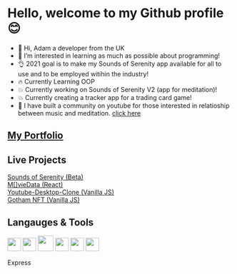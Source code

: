 # Hello, welcome to my Github profile 😊

- 👋 Hi, Adam a developer from the UK
- 👀 I’m interested in learning as much as possible about programming!
- 👌 2021 goal is to make my Sounds of Serenity app available for all to use and to be employed witihin the industry! 
- :fire: Currently Learning OOP 
- :collision: Currently working on Sounds of Serenity V2 (app for meditation)! 
- :collision: Currently creating a tracker app for a trading card game! 
- :musical_note: I have built a community on youtube for those interested in relatioship between music and meditation. <a href="https://www.youtube.com/channel/UC1YkLNMx1vKGDJSX3_ljsEQ" target="_blank">click here</a>

##  <a href="https://www.accode.co.uk/" target="_blank">My Portfolio</a> 

## Live Projects
  
<a href="https://soundsofserenity.netlify.app/" target="_blank">Sounds of Serenity (Beta)</a> <br>
<a href="https://movie-app-243e1.web.app/" target="_blank">M[]vieData (React)</a><br>
<a href="https://youtube-desktop-clone.netlify.app/" target="_blank">Youtube-Desktop-Clone (Vanilla JS)</a><br>
<a href="https://gothamnft.netlify.app/" target="_blank">Gotham NFT (Vanilla JS)</a><br>

## Langauges & Tools

<div display='flex' >
<img width="30px" margin-right:'5px' src='https://cdn2.iconfinder.com/data/icons/designer-skills/128/code-programming-javascript-software-develop-command-language-256.png'/>
<img width="30px" margin-right:'5px' src='https://cdn4.iconfinder.com/data/icons/logos-3/600/React.js_logo-256.png'/>
<img width="35px" margin-right:'5px' src='https://cdn0.iconfinder.com/data/icons/HTML5/256/HTML_Logo.png'/>
<img width="30px" margin-right:'5px' src='https://cdn1.iconfinder.com/data/icons/logotypes/32/badge-css-3-256.png'/>
<img width="30px" margin-right:'5px' src='https://external-content.duckduckgo.com/iu/?u=http%3A%2F%2Fvanseodesign.com%2Fblog%2Fwp-content%2Fuploads%2F2015%2F09%2Fsass-logo-2.png&f=1&nofb=1'/>
  <img width="30px" margin-right:'5px' src='https://external-content.duckduckgo.com/iu/?u=https%3A%2F%2Fi0.wp.com%2Fwww.netgains.org%2Fwp-content%2Fuploads%2F2014%2F01%2Fnode_js.png%3Fresize%3D249%252C287%26ssl%3D1&f=1&nofb=1'/>
  <p>Express</p>
  
  
  
  
<div />




  
  
  
  
  
  
  
  





